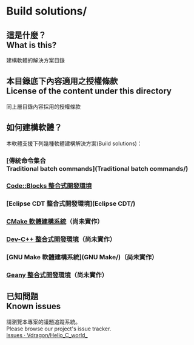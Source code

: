 # Build solutions/
## 這是什麼？<br />What is this?
建構軟體的解決方案目錄

## 本目錄底下內容適用之授權條款<br />License of the content under this directory
同上層目錄內容採用的授權條款

## 如何建構軟體？
本軟體支援下列幾種軟體建構解決方案(Build solutions)：

### [傳統命令集合<br />Traditional batch commands](Traditional batch commands/)

### [Code::Blocks 整合式開發環境](Code::Blocks/)

### [Eclipse CDT 整合式開發環境](Eclipse CDT/)

### [CMake 軟體建構系統](Cmake/)（尚未實作）

### [Dev-C++ 整合式開發環境](Dev-C++/)（尚未實作）

### [GNU Make 軟體建構系統](GNU Make/)（尚未實作）

### [Geany 整合式開發環境](Geany/)（尚未實作）

## 已知問題<br />Known issues
請瀏覽本專案的議題追蹤系統。  
Please browse our project's issue tracker.  
[Issues · Vdragon/Hello_C_world_](https://github.com/Vdragon/Hello_C_world_/issues)